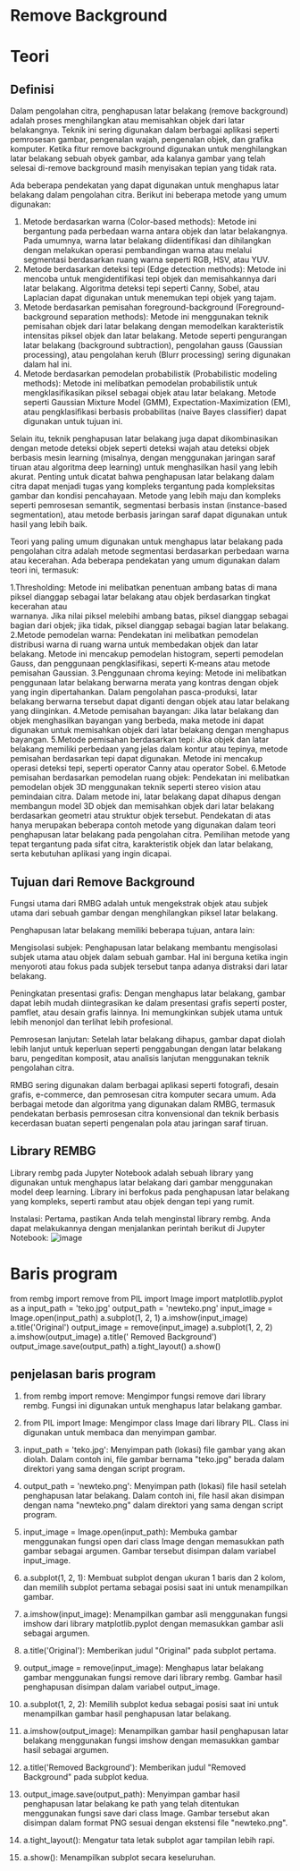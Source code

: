 # Remove Background


# Teori

## Definisi
Dalam pengolahan citra, penghapusan latar belakang (remove background) adalah proses menghilangkan atau memisahkan objek dari latar belakangnya. Teknik ini sering digunakan dalam berbagai aplikasi seperti pemrosesan gambar, pengenalan wajah, pengenalan objek, dan grafika komputer.
Ketika fitur remove background digunakan untuk menghilangkan latar belakang sebuah obyek gambar, ada kalanya gambar yang telah selesai di-remove background masih menyisakan tepian yang tidak rata.

Ada beberapa pendekatan yang dapat digunakan untuk menghapus latar belakang dalam pengolahan citra. Berikut ini beberapa metode yang umum digunakan:

1.	Metode berdasarkan warna (Color-based methods): Metode ini bergantung pada perbedaan warna antara objek dan latar belakangnya. Pada umumnya, warna latar belakang diidentifikasi dan dihilangkan dengan melakukan operasi pembandingan warna atau melalui segmentasi berdasarkan ruang warna seperti RGB, HSV, atau YUV.
2.	Metode berdasarkan deteksi tepi (Edge detection methods): Metode ini mencoba untuk mengidentifikasi tepi objek dan memisahkannya dari latar belakang. Algoritma deteksi tepi seperti Canny, Sobel, atau Laplacian dapat digunakan untuk menemukan tepi objek yang tajam.
3.	Metode berdasarkan pemisahan foreground-background (Foreground-background separation methods): Metode ini menggunakan teknik pemisahan objek dari latar belakang dengan memodelkan karakteristik intensitas piksel objek dan latar belakang. Metode seperti pengurangan latar belakang (background subtraction), pengolahan gauss (Gaussian processing), atau pengolahan keruh (Blurr processing) sering digunakan dalam hal ini.
4.	Metode berdasarkan pemodelan probabilistik (Probabilistic modeling methods): Metode ini melibatkan pemodelan probabilistik untuk mengklasifikasikan piksel sebagai objek atau latar belakang. Metode seperti Gaussian Mixture Model (GMM), Expectation-Maximization (EM), atau pengklasifikasi berbasis probabilitas (naive Bayes classifier) dapat digunakan untuk tujuan ini.
   
Selain itu, teknik penghapusan latar belakang juga dapat dikombinasikan dengan metode deteksi objek seperti deteksi wajah atau deteksi objek berbasis mesin learning (misalnya, dengan menggunakan jaringan saraf tiruan atau algoritma deep learning) untuk menghasilkan hasil yang lebih akurat.
Penting untuk dicatat bahwa penghapusan latar belakang dalam citra dapat menjadi tugas yang kompleks tergantung pada kompleksitas gambar dan kondisi pencahayaan. Metode yang lebih maju dan kompleks seperti pemrosesan semantik, segmentasi berbasis instan (instance-based segmentation), atau metode berbasis jaringan saraf dapat digunakan untuk hasil yang lebih baik.

Teori yang paling umum digunakan untuk menghapus latar belakang pada pengolahan citra adalah metode segmentasi berdasarkan perbedaan warna atau kecerahan. Ada beberapa pendekatan yang umum digunakan dalam teori ini, termasuk:

1.Thresholding: Metode ini melibatkan penentuan ambang batas di mana piksel dianggap sebagai latar belakang atau objek berdasarkan tingkat kecerahan atau   
  warnanya. Jika nilai piksel melebihi ambang batas, piksel dianggap sebagai bagian dari objek; jika tidak, piksel dianggap sebagai bagian latar belakang.
2.Metode pemodelan warna: Pendekatan ini melibatkan pemodelan distribusi warna di ruang warna untuk membedakan objek dan latar belakang. Metode ini mencakup 
  pemodelan histogram, seperti pemodelan Gauss, dan penggunaan pengklasifikasi, seperti K-means atau metode pemisahan Gaussian.
3.Penggunaan chroma keying: Metode ini melibatkan penggunaan latar belakang berwarna merata yang kontras dengan objek yang ingin dipertahankan. Dalam pengolahan 
  pasca-produksi, latar belakang berwarna tersebut dapat diganti dengan objek atau latar belakang yang diinginkan.
4.Metode pemisahan bayangan: Jika latar belakang dan objek menghasilkan bayangan yang berbeda, maka metode ini dapat digunakan untuk memisahkan objek dari latar 
  belakang dengan menghapus bayangan.
5.Metode pemisahan berdasarkan tepi: Jika objek dan latar belakang memiliki perbedaan yang jelas dalam kontur atau tepinya, metode pemisahan berdasarkan tepi 
  dapat digunakan. Metode ini mencakup operasi deteksi tepi, seperti operator Canny atau operator Sobel.
6.Metode pemisahan berdasarkan pemodelan ruang objek: Pendekatan ini melibatkan pemodelan objek 3D menggunakan teknik seperti stereo vision atau pemindaian 
  citra. Dalam metode ini, latar belakang dapat dihapus dengan membangun model 3D objek dan memisahkan objek dari latar belakang berdasarkan geometri atau 
  struktur objek tersebut.
Pendekatan di atas hanya merupakan beberapa contoh metode yang digunakan dalam teori penghapusan latar belakang pada pengolahan citra. Pemilihan metode yang tepat tergantung pada sifat citra, karakteristik objek dan latar belakang, serta kebutuhan aplikasi yang ingin dicapai.

 ## Tujuan dari Remove Background
 Fungsi utama dari RMBG adalah untuk mengekstrak objek atau subjek utama dari sebuah gambar dengan menghilangkan piksel latar belakang.

Penghapusan latar belakang memiliki beberapa tujuan, antara lain:

Mengisolasi subjek: Penghapusan latar belakang membantu mengisolasi subjek utama atau objek dalam sebuah gambar. Hal ini berguna ketika ingin menyoroti atau fokus pada subjek tersebut tanpa adanya distraksi dari latar belakang.

Peningkatan presentasi grafis: Dengan menghapus latar belakang, gambar dapat lebih mudah diintegrasikan ke dalam presentasi grafis seperti poster, pamflet, atau desain grafis lainnya. Ini memungkinkan subjek utama untuk lebih menonjol dan terlihat lebih profesional.

Pemrosesan lanjutan: Setelah latar belakang dihapus, gambar dapat diolah lebih lanjut untuk keperluan seperti penggabungan dengan latar belakang baru, pengeditan komposit, atau analisis lanjutan menggunakan teknik pengolahan citra.

RMBG sering digunakan dalam berbagai aplikasi seperti fotografi, desain grafis, e-commerce, dan pemrosesan citra komputer secara umum. Ada berbagai metode dan algoritma yang digunakan dalam RMBG, termasuk pendekatan berbasis pemrosesan citra konvensional dan teknik berbasis kecerdasan buatan seperti pengenalan pola atau jaringan saraf tiruan.

## Library REMBG

Library rembg pada Jupyter Notebook adalah sebuah library yang digunakan untuk menghapus latar belakang dari gambar menggunakan model deep learning. Library ini berfokus pada penghapusan latar belakang yang kompleks, seperti rambut atau objek dengan tepi yang rumit.

Instalasi: Pertama, pastikan Anda telah menginstal library rembg. Anda dapat melakukannya dengan menjalankan perintah berikut di Jupyter Notebook:
![image](https://github.com/HFakhrusy/PA_PC-202131014_HIRZAN-FAKHRUSY-SYAKIRIN_A/assets/115157262/0f21ee82-aa43-4217-a0d3-ed5443098223)



# Baris program
from rembg import remove
from PIL import Image
import matplotlib.pyplot as a
input_path = 'teko.jpg'
output_path = 'newteko.png'
input_image = Image.open(input_path)
a.subplot(1, 2, 1)
a.imshow(input_image)
a.title('Original')
output_image = remove(input_image)
a.subplot(1, 2, 2)
a.imshow(output_image)
a.title(' Removed Background')
output_image.save(output_path)
a.tight_layout()
a.show()

## penjelasan baris program
1.	from rembg import remove: Mengimpor fungsi remove dari library rembg. Fungsi ini digunakan untuk menghapus latar belakang gambar.

2.	from PIL import Image: Mengimpor class Image dari library PIL. Class ini digunakan untuk membaca dan menyimpan gambar.

3.	input_path = 'teko.jpg': Menyimpan path (lokasi) file gambar yang akan diolah. Dalam contoh ini, file gambar bernama "teko.jpg" berada dalam direktori yang sama dengan script program.

4.	output_path = 'newteko.png': Menyimpan path (lokasi) file hasil setelah penghapusan latar belakang. Dalam contoh ini, file hasil akan disimpan dengan nama "newteko.png" dalam direktori yang sama dengan script program.

5.	input_image = Image.open(input_path): Membuka gambar menggunakan fungsi open dari class Image dengan memasukkan path gambar sebagai argumen. Gambar tersebut disimpan dalam variabel input_image.

6.	a.subplot(1, 2, 1): Membuat subplot dengan ukuran 1 baris dan 2 kolom, dan memilih subplot pertama sebagai posisi saat ini untuk menampilkan gambar.

7.	a.imshow(input_image): Menampilkan gambar asli menggunakan fungsi imshow dari library matplotlib.pyplot dengan memasukkan gambar asli sebagai argumen.

8.	a.title('Original'): Memberikan judul "Original" pada subplot pertama.

9.	output_image = remove(input_image): Menghapus latar belakang gambar menggunakan fungsi remove dari library rembg. Gambar hasil penghapusan disimpan dalam variabel output_image.

10.	a.subplot(1, 2, 2): Memilih subplot kedua sebagai posisi saat ini untuk menampilkan gambar hasil penghapusan latar belakang.

11.	a.imshow(output_image): Menampilkan gambar hasil penghapusan latar belakang menggunakan fungsi imshow dengan memasukkan gambar hasil sebagai argumen.

12.	a.title('Removed Background'): Memberikan judul "Removed Background" pada subplot kedua.

13.	output_image.save(output_path): Menyimpan gambar hasil penghapusan latar belakang ke path yang telah ditentukan menggunakan fungsi save dari class Image. Gambar tersebut akan disimpan dalam format PNG sesuai dengan ekstensi file "newteko.png".

14.	a.tight_layout(): Mengatur tata letak subplot agar tampilan lebih rapi.

15.	a.show(): Menampilkan subplot secara keseluruhan.








